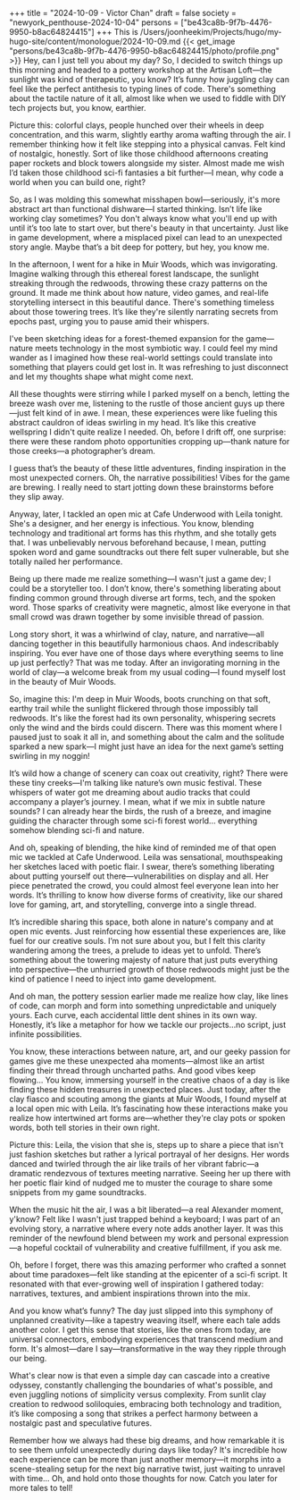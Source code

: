+++
title = "2024-10-09 - Victor Chan"
draft = false
society = "newyork_penthouse-2024-10-04"
persons = ["be43ca8b-9f7b-4476-9950-b8ac64824415"]
+++
This is /Users/joonheekim/Projects/hugo/my-hugo-site/content/monologue/2024-10-09.md
{{< get_image "persons/be43ca8b-9f7b-4476-9950-b8ac64824415/photo/profile.png" >}}
Hey, can I just tell you about my day?
So, I decided to switch things up this morning and headed to a pottery workshop at the Artisan Loft—the sunlight was kind of therapeutic, you know? It’s funny how juggling clay can feel like the perfect antithesis to typing lines of code. There's something about the tactile nature of it all, almost like when we used to fiddle with DIY tech projects but, you know, earthier.

Picture this: colorful clays, people hunched over their wheels in deep concentration, and this warm, slightly earthy aroma wafting through the air. I remember thinking how it felt like stepping into a physical canvas. Felt kind of nostalgic, honestly. Sort of like those childhood afternoons creating paper rockets and block towers alongside my sister. Almost made me wish I’d taken those childhood sci-fi fantasies a bit further—I mean, why code a world when you can build one, right?

So, as I was molding this somewhat misshapen bowl—seriously, it's more abstract art than functional dishware—I started thinking. Isn’t life like working clay sometimes? You don't always know what you'll end up with until it’s too late to start over, but there's beauty in that uncertainty. Just like in game development, where a misplaced pixel can lead to an unexpected story angle. Maybe that’s a bit deep for pottery, but hey, you know me.

In the afternoon, I went for a hike in Muir Woods, which was invigorating. Imagine walking through this ethereal forest landscape, the sunlight streaking through the redwoods, throwing these crazy patterns on the ground. It made me think about how nature, video games, and real-life storytelling intersect in this beautiful dance. There's something timeless about those towering trees. It’s like they're silently narrating secrets from epochs past, urging you to pause amid their whispers.

I've been sketching ideas for a forest-themed expansion for the game—nature meets technology in the most symbiotic way. I could feel my mind wander as I imagined how these real-world settings could translate into something that players could get lost in. It was refreshing to just disconnect and let my thoughts shape what might come next.

All these thoughts were stirring while I parked myself on a bench, letting the breeze wash over me, listening to the rustle of those ancient guys up there—just felt kind of in awe. I mean, these experiences were like fueling this abstract cauldron of ideas swirling in my head. It’s like this creative wellspring I didn't quite realize I needed. Oh, before I drift off, one surprise: there were these random photo opportunities cropping up—thank nature for those creeks—a photographer’s dream.

I guess that’s the beauty of these little adventures, finding inspiration in the most unexpected corners. Oh, the narrative possibilities! Vibes for the game are brewing. I really need to start jotting down these brainstorms before they slip away.

Anyway, later, I tackled an open mic at Cafe Underwood with Leila tonight. She's a designer, and her energy is infectious. You know, blending technology and traditional art forms has this rhythm, and she totally gets that. I was unbelievably nervous beforehand because, I mean, putting spoken word and game soundtracks out there felt super vulnerable, but she totally nailed her performance.

Being up there made me realize something—I wasn't just a game dev; I could be a storyteller too. I don’t know, there's something liberating about finding common ground through diverse art forms, tech, and the spoken word. Those sparks of creativity were magnetic, almost like everyone in that small crowd was drawn together by some invisible thread of passion.

Long story short, it was a whirlwind of clay, nature, and narrative—all dancing together in this beautifully harmonious chaos. And indescribably inspiring.
You ever have one of those days where everything seems to line up just perfectly? That was me today. After an invigorating morning in the world of clay—a welcome break from my usual coding—I found myself lost in the beauty of Muir Woods.

So, imagine this: I'm deep in Muir Woods, boots crunching on that soft, earthy trail while the sunlight flickered through those impossibly tall redwoods. It's like the forest had its own personality, whispering secrets only the wind and the birds could discern. There was this moment where I paused just to soak it all in, and something about the calm and the solitude sparked a new spark—I might just have an idea for the next game’s setting swirling in my noggin!

It’s wild how a change of scenery can coax out creativity, right? There were these tiny creeks—I'm talking like nature’s own music festival. These whispers of water got me dreaming about audio tracks that could accompany a player’s journey. I mean, what if we mix in subtle nature sounds? I can already hear the birds, the rush of a breeze, and imagine guiding the character through some sci-fi forest world... everything somehow blending sci-fi and nature.

And oh, speaking of blending, the hike kind of reminded me of that open mic we tackled at Cafe Underwood. Leila was sensational, mouthspeaking her sketches laced with poetic flair. I swear, there’s something liberating about putting yourself out there—vulnerabilities on display and all. Her piece penetrated the crowd, you could almost feel everyone lean into her words. It’s thrilling to know how diverse forms of creativity, like our shared love for gaming, art, and storytelling, converge into a single thread.

It’s incredible sharing this space, both alone in nature's company and at open mic events. Just reinforcing how essential these experiences are, like fuel for our creative souls. I’m not sure about you, but I felt this clarity wandering among the trees, a prelude to ideas yet to unfold. There’s something about the towering majesty of nature that just puts everything into perspective—the unhurried growth of those redwoods might just be the kind of patience I need to inject into game development.

And oh man, the pottery session earlier made me realize how clay, like lines of code, can morph and form into something unpredictable and uniquely yours. Each curve, each accidental little dent shines in its own way. Honestly, it’s like a metaphor for how we tackle our projects…no script, just infinite possibilities.

You know, these interactions between nature, art, and our geeky passion for games give me these unexpected aha moments—almost like an artist finding their thread through uncharted paths. And good vibes keep flowing…
You know, immersing yourself in the creative chaos of a day is like finding these hidden treasures in unexpected places. Just today, after the clay fiasco and scouting among the giants at Muir Woods, I found myself at a local open mic with Leila. It’s fascinating how these interactions make you realize how intertwined art forms are—whether they're clay pots or spoken words, both tell stories in their own right.

Picture this: Leila, the vision that she is, steps up to share a piece that isn't just fashion sketches but rather a lyrical portrayal of her designs. Her words danced and twirled through the air like trails of her vibrant fabric—a dramatic rendezvous of textures meeting narrative. Seeing her up there with her poetic flair kind of nudged me to muster the courage to share some snippets from my game soundtracks.

When the music hit the air, I was a bit liberated—a real Alexander moment, y'know? Felt like I wasn't just trapped behind a keyboard; I was part of an evolving story, a narrative where every note adds another layer. It was this reminder of the newfound blend between my work and personal expression—a hopeful cocktail of vulnerability and creative fulfillment, if you ask me.

Oh, before I forget, there was this amazing performer who crafted a sonnet about time paradoxes—felt like standing at the epicenter of a sci-fi script. It resonated with that ever-growing well of inspiration I gathered today: narratives, textures, and ambient inspirations thrown into the mix.

And you know what’s funny? The day just slipped into this symphony of unplanned creativity—like a tapestry weaving itself, where each tale adds another color. I get this sense that stories, like the ones from today, are universal connectors, embodying experiences that transcend medium and form. It's almost—dare I say—transformative in the way they ripple through our being.

What's clear now is that even a simple day can cascade into a creative odyssey, constantly challenging the boundaries of what's possible, and even juggling notions of simplicity versus complexity. From sunlit clay creation to redwood soliloquies, embracing both technology and tradition, it’s like composing a song that strikes a perfect harmony between a nostalgic past and speculative futures.

Remember how we always had these big dreams, and how remarkable it is to see them unfold unexpectedly during days like today? It's incredible how each experience can be more than just another memory—it morphs into a scene-stealing setup for the next big narrative twist, just waiting to unravel with time...
Oh, and hold onto those thoughts for now. Catch you later for more tales to tell! 
